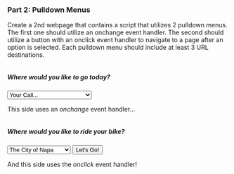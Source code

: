 <script>
import Accordion from '$lib/Accordion.md';
import Button from '$lib/Button.svelte'
  import { onMount } from 'svelte';
    import jQuery from 'jquery';
  onMount(() => {
    document.jQuery = jQuery;
     jQuery("#onchange").on("change", function(event) { 
     reLocator(this.form);
     });
     jQuery("#onclick").on("click", function(event) { 
     reLocator(this.form);
     });
});   

const reLocator = aFormAway => {
     window.location = aFormAway.theOptionsAreEndless.options[aFormAway.theOptionsAreEndless.selectedIndex].value;
}
</script>
### Part 2: Pulldown Menus

<Accordion>

Create a 2nd webpage that contains a script that utilizes 2 pulldown menus. The first one should utilize an onchange event handler. The second should utilize a button with an onclick event handler to navigate to a page after an option is selected. Each pulldown menu should include at least 3 URL destinations.

</Accordion>

<div class="row">
<div class="one-half column">
<form>
<h5>Where would <em>you</em> like to go today?</h5>
<span class="button-row">
<select name="theOptionsAreEndless" id="onchange">
<option value="#">Your Call...</option>
<option value="https://www.antelopecanyon.com">Antelope Canyon</option>
<option value="https://www.nps.gov/arch/index.htm">Arches National Park</option>
<option value="https://www.nps.gov/brca/index.htm">Bryce Canyon</option>
<option value="https://en.wikipedia.org/wiki/Canyonlands_National_Park">Canyon Lands National Park</option>
<option value="https://en.wikipedia.org/wiki/Capitol_Reef_National_Park">Capitol Reef National Park</option>
<option value="https://www.nps.gov/zion/index.htm">Zion National Park</option>
</select>
</span>
</form>

This side uses an _onchange_ event handler...

</div>

<div class="one-half column">
<form>
<h5>Where would you like to ride your bike?</h5>
<span class="button-row">
<select name="theOptionsAreEndless">
<option value="https://www.cityofnapa.org">The City of Napa</option>
<option value="https://www.parksconservancy.org/parks/fort-funston">Fort Funston</option>
<option value="https://www.parks.ca.gov/?page_id=471">Mount Tamalpais</option>
<option value="https://parks.smcgov.org/san-bruno-mountain-state-county-park">San Bruno Mountain</option>
</select>
<input type="button" class="button-primary" value="Let's Go!" onclick="reLocator(this.form)">
<!-- <Button type="submit" id="onclick"/> -->
</span>
</form>

And this side uses the _onclick_ event handler!

</div>
</div>

